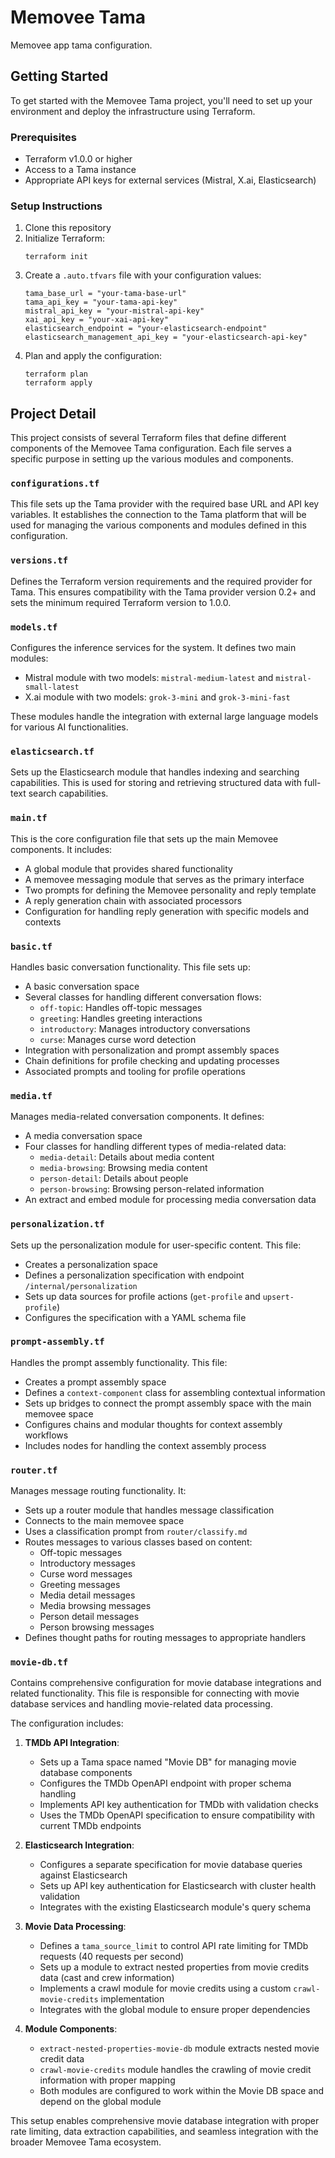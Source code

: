 # Memovee Tama

Memovee app tama configuration.

## Getting Started

To get started with the Memovee Tama project, you'll need to set up your environment and deploy the infrastructure using Terraform.

### Prerequisites

- Terraform v1.0.0 or higher
- Access to a Tama instance
- Appropriate API keys for external services (Mistral, X.ai, Elasticsearch)

### Setup Instructions

1. Clone this repository
2. Initialize Terraform:
   ```
   terraform init
   ```
3. Create a `.auto.tfvars` file with your configuration values:
   ```
   tama_base_url = "your-tama-base-url"
   tama_api_key = "your-tama-api-key"
   mistral_api_key = "your-mistral-api-key"
   xai_api_key = "your-xai-api-key"
   elasticsearch_endpoint = "your-elasticsearch-endpoint"
   elasticsearch_management_api_key = "your-elasticsearch-api-key"
   ```
4. Plan and apply the configuration:
   ```
   terraform plan
   terraform apply
   ```

## Project Detail

This project consists of several Terraform files that define different components of the Memovee Tama configuration. Each file serves a specific purpose in setting up the various modules and components.

### `configurations.tf`

This file sets up the Tama provider with the required base URL and API key variables. It establishes the connection to the Tama platform that will be used for managing the various components and modules defined in this configuration.

### `versions.tf`

Defines the Terraform version requirements and the required provider for Tama. This ensures compatibility with the Tama provider version 0.2+ and sets the minimum required Terraform version to 1.0.0.

### `models.tf`

Configures the inference services for the system. It defines two main modules:
- Mistral module with two models: `mistral-medium-latest` and `mistral-small-latest`
- X.ai module with two models: `grok-3-mini` and `grok-3-mini-fast`

These modules handle the integration with external large language models for various AI functionalities.

### `elasticsearch.tf`

Sets up the Elasticsearch module that handles indexing and searching capabilities. This is used for storing and retrieving structured data with full-text search capabilities.

### `main.tf`

This is the core configuration file that sets up the main Memovee components. It includes:
- A global module that provides shared functionality
- A memovee messaging module that serves as the primary interface
- Two prompts for defining the Memovee personality and reply template
- A reply generation chain with associated processors
- Configuration for handling reply generation with specific models and contexts

### `basic.tf`

Handles basic conversation functionality. This file sets up:
- A basic conversation space
- Several classes for handling different conversation flows:
  - `off-topic`: Handles off-topic messages
  - `greeting`: Handles greeting interactions
  - `introductory`: Manages introductory conversations
  - `curse`: Manages curse word detection
- Integration with personalization and prompt assembly spaces
- Chain definitions for profile checking and updating processes
- Associated prompts and tooling for profile operations

### `media.tf`

Manages media-related conversation components. It defines:
- A media conversation space
- Four classes for handling different types of media-related data:
  - `media-detail`: Details about media content
  - `media-browsing`: Browsing media content
  - `person-detail`: Details about people
  - `person-browsing`: Browsing person-related information
- An extract and embed module for processing media conversation data

### `personalization.tf`

Sets up the personalization module for user-specific content. This file:
- Creates a personalization space
- Defines a personalization specification with endpoint `/internal/personalization`
- Sets up data sources for profile actions (`get-profile` and `upsert-profile`)
- Configures the specification with a YAML schema file

### `prompt-assembly.tf`

Handles the prompt assembly functionality. This file:
- Creates a prompt assembly space
- Defines a `context-component` class for assembling contextual information
- Sets up bridges to connect the prompt assembly space with the main memovee space
- Configures chains and modular thoughts for context assembly workflows
- Includes nodes for handling the context assembly process

### `router.tf`

Manages message routing functionality. It:
- Sets up a router module that handles message classification
- Connects to the main memovee space
- Uses a classification prompt from `router/classify.md`
- Routes messages to various classes based on content:
  - Off-topic messages
  - Introductory messages
  - Curse word messages
  - Greeting messages
  - Media detail messages
  - Media browsing messages
  - Person detail messages
  - Person browsing messages
- Defines thought paths for routing messages to appropriate handlers

### `movie-db.tf`

Contains comprehensive configuration for movie database integrations and related functionality. This file is responsible for connecting with movie database services and handling movie-related data processing.

The configuration includes:

1. **TMDb API Integration**:
   - Sets up a Tama space named "Movie DB" for managing movie database components
   - Configures the TMDb OpenAPI endpoint with proper schema handling
   - Implements API key authentication for TMDb with validation checks
   - Uses the TMDb OpenAPI specification to ensure compatibility with current TMDb endpoints

2. **Elasticsearch Integration**:
   - Configures a separate specification for movie database queries against Elasticsearch
   - Sets up API key authentication for Elasticsearch with cluster health validation
   - Integrates with the existing Elasticsearch module's query schema

3. **Movie Data Processing**:
   - Defines a `tama_source_limit` to control API rate limiting for TMDb requests (40 requests per second)
   - Sets up a module to extract nested properties from movie credits data (cast and crew information)
   - Implements a crawl module for movie credits using a custom `crawl-movie-credits` implementation
   - Integrates with the global module to ensure proper dependencies

4. **Module Components**:
   - `extract-nested-properties-movie-db` module extracts nested movie credit data
   - `crawl-movie-credits` module handles the crawling of movie credit information with proper mapping
   - Both modules are configured to work within the Movie DB space and depend on the global module

This setup enables comprehensive movie database integration with proper rate limiting, data extraction capabilities, and seamless integration with the broader Memovee Tama ecosystem.